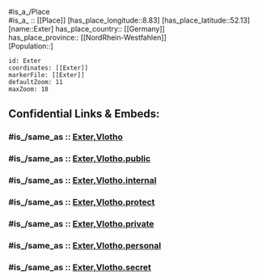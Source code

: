 ﻿---
confidential: public
isDeleted: false
location:
- 52.13
- 8.83
mapmarker: city
mapzoom:
- 7
- 12
SpocWebEntityId: 30105
tags:
- geo/City
type: City
---

#is_a_/Place  
#is_a_ :: [[Place]] 
[has_place_longitude::8.83] 
[has_place_latitude::52.13] 
[name::Exter] 
has_place_country:: [[Germany]]  
has_place_province:: [[NordRhein-Westfahlen]]  
[Population::] 



```leaflet
id: Exter
coordinates: [[Exter]] 
markerFile: [[Exter]] 
defaultZoom: 11 
maxZoom: 18
```


## Confidential Links & Embeds: 

### #is_/same_as :: [Exter,Vlotho](/_Standards/Earth/Continent/Europe/Europe~Central/Germany/Germany~West/Nordrhein-Westfalen/counties~NW/Herford/cities~Herford/Vlotho/Exter,Vlotho.md) 

### #is_/same_as :: [Exter,Vlotho.public](/_public/Earth/Continent/Europe/Europe~Central/Germany/Germany~West/Nordrhein-Westfalen/counties~NW/Herford/cities~Herford/Vlotho/Exter,Vlotho.public.md) 

### #is_/same_as :: [Exter,Vlotho.internal](/_internal/Earth/Continent/Europe/Europe~Central/Germany/Germany~West/Nordrhein-Westfalen/counties~NW/Herford/cities~Herford/Vlotho/Exter,Vlotho.internal.md) 

### #is_/same_as :: [Exter,Vlotho.protect](/_protect/Earth/Continent/Europe/Europe~Central/Germany/Germany~West/Nordrhein-Westfalen/counties~NW/Herford/cities~Herford/Vlotho/Exter,Vlotho.protect.md) 

### #is_/same_as :: [Exter,Vlotho.private](/_private/Earth/Continent/Europe/Europe~Central/Germany/Germany~West/Nordrhein-Westfalen/counties~NW/Herford/cities~Herford/Vlotho/Exter,Vlotho.private.md) 

### #is_/same_as :: [Exter,Vlotho.personal](/_personal/Earth/Continent/Europe/Europe~Central/Germany/Germany~West/Nordrhein-Westfalen/counties~NW/Herford/cities~Herford/Vlotho/Exter,Vlotho.personal.md) 

### #is_/same_as :: [Exter,Vlotho.secret](/_secret/Earth/Continent/Europe/Europe~Central/Germany/Germany~West/Nordrhein-Westfalen/counties~NW/Herford/cities~Herford/Vlotho/Exter,Vlotho.secret.md)

